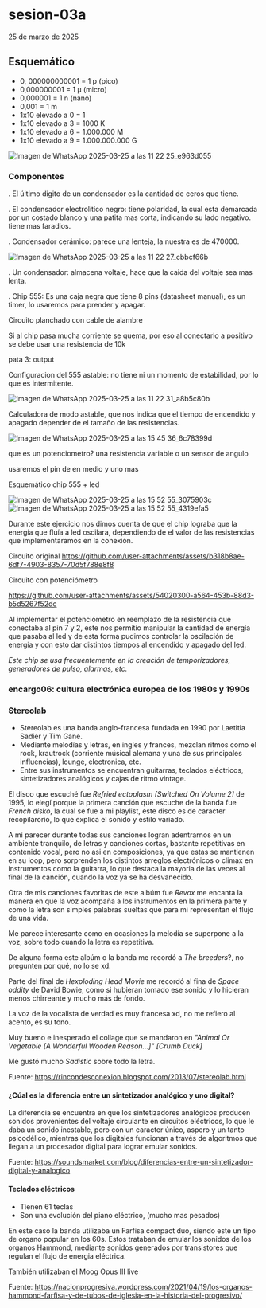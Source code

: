 # sesion-03a

25 de marzo de 2025

## Esquemático

- 0, 000000000001 = 1 p (pico)
- 0,000000001 = 1 μ (micro)
- 0,000001 = 1 n (nano)
- 0,001 = 1 m
- 1x10 elevado a 0 = 1
- 1x10 elevado a 3 = 1000 K
- 1x10 elevado a 6 = 1.000.000 M
- 1x10 elevado a 9 = 1.000.000.000 G

![Imagen de WhatsApp 2025-03-25 a las 11 22 25_e963d055](https://github.com/user-attachments/assets/f729f5ba-8090-4adf-b151-31c289491d7d)

### Componentes

. El último digito de un condensador es la cantidad de ceros que tiene.

. El condensador electrolítico negro: tiene polaridad, la cual esta demarcada por un costado blanco y una patita mas corta, indicando su lado negativo. tiene mas faradios.

. Condensador cerámico: parece una lenteja, la nuestra es de 470000.

![Imagen de WhatsApp 2025-03-25 a las 11 22 27_cbbcf66b](https://github.com/user-attachments/assets/fe17c839-1095-4f06-8c38-6dadb02766bf)

. Un condensador: almacena voltaje, hace que la caida del voltaje sea mas lenta.

. Chip 555: Es una caja negra que tiene 8 pins (datasheet manual), es un timer, lo usaremos para prender y apagar.

 Circuito planchado con cable de alambre

 Si al chip pasa mucha corriente se quema, por eso al conectarlo a positivo se debe usar una resistencia de 10k

 pata 3: output

 Configuracion del 555 astable: no tiene ni un momento de estabilidad, por lo que es intermitente.

![Imagen de WhatsApp 2025-03-25 a las 11 22 31_a8b5c80b](https://github.com/user-attachments/assets/7491d502-fa3a-4db2-9db1-552694c33953)

Calculadora de modo astable, que nos indica que el tiempo de encendido y apagado depender de el tamaño de las resistencias.

![Imagen de WhatsApp 2025-03-25 a las 15 45 36_6c78399d](https://github.com/user-attachments/assets/dcc6be51-914a-4d16-abe3-dcef4e2d7509)

 que es un potenciometro? una resistencia variable o un sensor de angulo

 usaremos el pin de en medio y uno mas

Esquemático chip 555 + led

![Imagen de WhatsApp 2025-03-25 a las 15 52 55_3075903c](https://github.com/user-attachments/assets/10b28ba2-4a00-4c12-a15e-b192963eefea)
![Imagen de WhatsApp 2025-03-25 a las 15 52 55_4319efa5](https://github.com/user-attachments/assets/d7f66600-db94-48c7-aca9-6b74e001755b)

Durante este ejercicio nos dimos cuenta de que el chip lograba que la energía que fluía a led oscilara, dependiendo de el valor de las resistencias que implementaramos en la conexión.

Circuito original
<https://github.com/user-attachments/assets/b318b8ae-6df7-4903-8357-70d5f788e8f8>

Circuito con potenciómetro

<https://github.com/user-attachments/assets/54020300-a564-453b-88d3-b5d5267f52dc>

Al implementar el potenciómetro en reemplazo de la resistencia que conectaba al pin 7 y 2, este nos permitío manipular la cantidad de energía que pasaba al led y de esta forma pudimos controlar la oscilación de energia y con esto dar distintos tiempos al encendido y apagado del led.

*Este chip se usa frecuentemente en la creación de temporizadores, generadores de pulso, alarmas, etc.*

### encargo06: cultura electrónica europea de los 1980s y 1990s

### Stereolab

- Stereolab es una banda anglo-francesa fundada en 1990 por Laetitia Sadier y Tim Gane.
- Mediante melodías y letras, en ingles y frances, mezclan ritmos como el rock, krautrock (corriente músical alemana y una de sus principales influencias), lounge, electronica, etc.
- Entre sus instrumentos se encuentran guitarras, teclados eléctricos, sintetizadores analógicos y cajas de ritmo vintage.

El disco que escuché fue *Refried ectoplasm [Switched On Volume 2]* de 1995, lo elegí porque la primera canción que escuche de la banda fue *French disko*, la cual se fue a mi playlist, este disco es de caracter recopilarorio, lo que explica el sonido y estilo variado.

A mi parecer durante todas sus canciones logran adentrarnos en un ambiente tranquilo, de letras y canciones cortas, bastante repetitivas en contenido vocal, pero no asi en composiciones, ya que estas se mantienen en su loop, pero sorprenden los distintos arreglos electrónicos o climax en instrumentos como la guitarra, lo que destaca la mayoria de las veces al final de la canción, cuando la voz ya se ha desvanecido.

Otra de mis canciones favoritas de este albúm fue *Revox* me encanta la manera en que la voz acompaña a los instrumentos en la primera parte y como la letra son simples palabras sueltas que para mi representan el flujo de una vida.

Me parece interesante como en ocasiones la melodía se superpone a la voz, sobre todo cuando la letra es repetitiva.

De alguna forma este albúm o la banda me recordó a *The breeders*?, no pregunten por qué, no lo se xd.

Parte del final de *Hexploding Head Movie* me recordó al fina de *Space oddity* de David Bowie, como si hubieran tomado ese sonido y lo hicieran menos chirreante y mucho más de fondo.

La voz de la vocalista de verdad es muy francesa xd, no me refiero al acento, es su tono.

Muy bueno e inesperado el collage que se mandaron en *"Animal Or Vegetable [A Wonderful Wooden Reason...]" [Crumb Duck]*

Me gustó mucho *Sadistic* sobre todo la letra.

Fuente: <https://rincondesconexion.blogspot.com/2013/07/stereolab.html>

#### ¿Cúal es la diferencia entre un sintetizador analógico y uno digital?

La diferencia se encuentra en que los sintetizadores analógicos producen sonidos provenientes del voltaje circulante en circuitos eléctricos, lo que le daba un sonido inestable, pero con un caracter único, aspero y un tanto psicodélico, mientras que los digitales funcionan a través de algoritmos que llegan a un procesador digital para lograr emular sonidos.

Fuente: <https://soundsmarket.com/blog/diferencias-entre-un-sintetizador-digital-y-analogico>

#### Teclados eléctricos

- Tienen 61 teclas
- Son una evolución del piano eléctrico, (mucho mas pesados)

En este caso la banda utilizaba un Farfisa compact duo, siendo este un tipo de organo popular en los 60s. Estos trataban de emular los sonidos de los organos Hammond, mediante sonidos generados por transistores que regulan el flujo de energia eléctrica.

También utilizaban el Moog Opus III live

Fuente: <https://nacionprogresiva.wordpress.com/2021/04/19/los-organos-hammond-farfisa-y-de-tubos-de-iglesia-en-la-historia-del-progresivo/>
